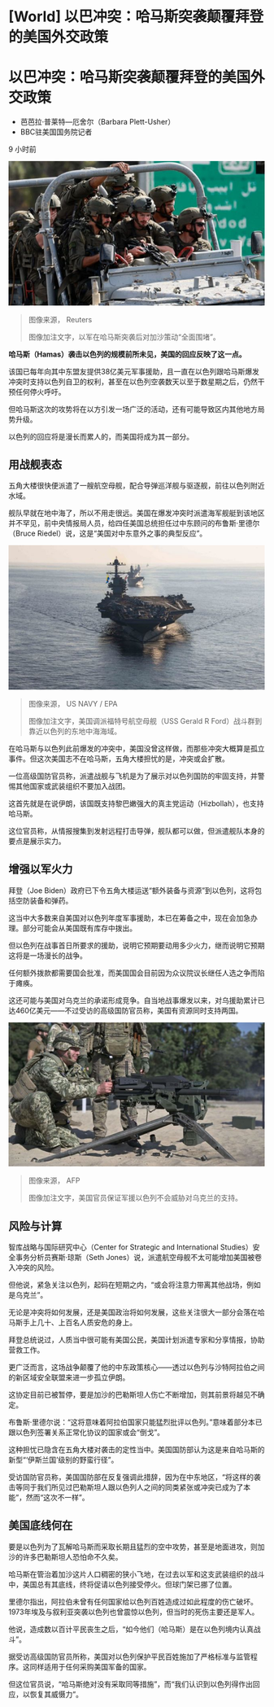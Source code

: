 # [World] 以巴冲突：哈马斯突袭颠覆拜登的美国外交政策

#  以巴冲突：哈马斯突袭颠覆拜登的美国外交政策

  * 芭芭拉·普莱特—厄舍尔（Barbara Plett-Usher） 
  * BBC驻美国国务院记者 

9 小时前

![以色列南部斯德罗特（Sderot）以军车辆行进中（7/10/2023）](_131381078_073837.2023-10-07t073536z_1716962809_rc2jn3aknj9n_rtrmadp_3_israel-palestinians.jpg)

> 图像来源，  Reuters
>
> 图像加注文字，以军在哈马斯突袭后对加沙策动“全面围堵”。

**哈马斯（Hamas）袭击以色列的规模前所未见，美国的回应反映了这一点。**

该国已每年向其中东盟友提供38亿美元军事援助，且一直在以色列跟哈马斯爆发冲突时支持以色列自卫的权利，甚至在以色列空袭数天以至于数星期之后，仍然干预任何停火呼吁。

但哈马斯这次的攻势将在以方引发一场广泛的活动，还有可能导致区内其他地方局势升级。

以色列的回应将是漫长而累人的，而美国将成为其一部分。

##  用战舰表态

五角大楼很快便派遣了一艘航空母舰，配合导弹巡洋舰与驱逐舰，前往以色列附近水域。

舰队早就在地中海了，所以不用走很远。美国在爆发冲突时派遣海军舰艇到该地区并不罕见，前中央情报局人员，给四任美国总统担任过中东顾问的布鲁斯·里德尔（Bruce Riedel）说，这是“美国对中东意外之事的典型反应”。

![福特号航空母舰（USS Gerald R Ford）战斗群在地中海爱奥尼亚海上航行（美国海军发放照片4/10/2023）](_131381084_074444-shutterstock_editorial_us_sends_naval_force_to_eastern_14142034a.jpg)

> 图像来源，  US NAVY / EPA
>
> 图像加注文字，美国调派福特号航空母舰（USS Gerald R Ford）战斗群到靠近以色列的东地中海海域。

在哈马斯与以色列此前爆发的冲突中，美国没曾这样做，而那些冲突大概算是孤立事件。但这次美国志不在哈马斯，五角大楼担忧的是，冲突或会扩散。

一位高级国防官员称，派遣战舰与飞机是为了展示对以色列国防的牢固支持，并警惕其他国家或武装组织不要加入战团。

这首先就是在说伊朗，该国既支持黎巴嫩强大的真主党运动（Hizbollah），也支持哈马斯。

这位官员称，从情报搜集到发射远程打击导弹，舰队都可以做，但派遣舰队本身的要点是展示实力。

##  增强以军火力

拜登（Joe Biden）政府已下令五角大楼运送“额外装备与资源”到以色列，这将包括空防装备和弹药。

这当中大多数来自美国对以色列年度军事援助，本已在筹备之中，现在会加急办理。部分可能会从美国既有库存中拨出。

但以色列在战事首日所要求的援助，说明它预期要动用多少火力，继而说明它预期这将是一场漫长的战争。

任何额外拨款都需要国会批准，而美国国会目前因为众议院议长继任人选之争而陷于瘫痪。

这还可能与美国对乌克兰的承诺形成竞争。自当地战事爆发以来，对乌援助累计已达460亿美元——不过受访的高级国防官员称，美国有资源同时支持两国。

![乌克兰联合部队司令员谢尔盖·纳耶夫中将（Lt Gen Serhiy Nayev）在基辅附近一场军事演习上试射一柄美制MK19自动榴弹发射器（27/9/2023）](_131381297_0f722c41-0abf-49c5-902e-2b7a4e1ced7f.jpg)

> 图像来源，  AFP
>
> 图像加注文字，美国官员保证军援以色列不会威胁对乌克兰的支持。

##  风险与计算

智库战略与国际研究中心（Center for Strategic and International Studies）安全事务分析员赛斯·琼斯（Seth Jones）说，派遣航空母舰不太可能增加美国被卷入冲突的风险。

但他说，紧急关注以色列，起码在短期之内，“或会将注意力带离其他战场，例如是乌克兰”。

无论是冲突将如何发展，还是美国政治将如何发展，这些关注很大一部分会落在哈马斯手上几十、上百名人质安危的身上。

拜登总统说过，人质当中很可能有美国公民，美国计划派遣专家和分享情报，协助营救工作。

更广泛而言，这场战争颠覆了他的中东政策核心——透过以色列与沙特阿拉伯之间的新区域安全联盟来进一步孤立伊朗。

这协定目前已被暂停，要是加沙的巴勒斯坦人伤亡不断增加，则其前景将越见不确定。

布鲁斯·里德尔说：“这将意味着阿拉伯国家只能猛烈批评以色列。”意味着部分本已跟以色列签署关系正常化协议的国家或会“倒戈”。

这种担忧已隐含在五角大楼对袭击的定性当中。美国国防部认为这是来自哈马斯的新型“‘伊斯兰国’级别的野蛮行径”。

受访国防官员称，美国国防部在反复强调此措辞，因为在中东地区，“将这样的袭击等同于我们所见过巴勒斯坦人跟以色列人之间的同类紧张或冲突已成为了本能”，然而“这次不一样”。

##  美国底线何在

要是以色列为了瓦解哈马斯而采取长期且猛烈的空中攻势，甚至是地面进攻，则加沙的许多巴勒斯坦人恐怕命不久矣。

哈马斯在管治着加沙这片人口稠密的狭小飞地，在过去以军和这支武装组织的战斗中，美国总有其底线，终将促请以色列接受停火。但球门架已挪了位置。

里德尔指出，阿拉伯未曾有任何国家给以色列百姓造成过如此程度的伤亡破坏。1973年埃及与叙利亚突袭以色列也曾震惊以色列，但当时的死伤主要还是军人。

他说，造成数以百计平民丧生之后，“如今他们（哈马斯）是在以色列境内认真战斗”。

据受访高级国防官员所称，美国对以色列保护平民百姓施加了严格标准与监管程序。这同样适用于任何采购美国军备的国家。

但这位官员说，“哈马斯绝对没有采取同等措施”，而“我们认识到以色列得作出回应，以恢复其威慑力”。



